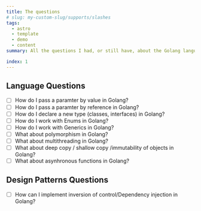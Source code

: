 ```yaml
---
title: The questions
# slug: my-custom-slug/supports/slashes
tags:
  - astro
  - template
  - demo
  - content
summary: All the questions I had, or still have, about the Golang language.

index: 1
---
```


## Language Questions

* [ ] How do I pass a paramter by value in Golang?
* [ ] How do I pass a paramter by reference in Golang?
* [ ] How do I declare a new type (classes, interfaces) in Golang?
* [ ] How do I work with Enums in Golang?
* [ ] How do I work with Generics in Golang?
* [ ] What about polymorphism in Golang?
* [ ] What about multithreading in Golang?
* [ ] What about deep copy / shallow copy /immutability of objects in Golang?
* [ ] What about asynhronous functions in Golang?

<!--
* [ ] cdcscsd
* [x] cdcscsd
* [ ] cdcscsd
* [ ] cdcscsd
-->

## Design Patterns Questions

* [ ] How can I implement inversion of control/Dependency injection in Golang?

<!--
* [ ] cdcscsd
* [x] cdcscsd
* [ ] cdcscsd
* [ ] cdcscsd
-->
